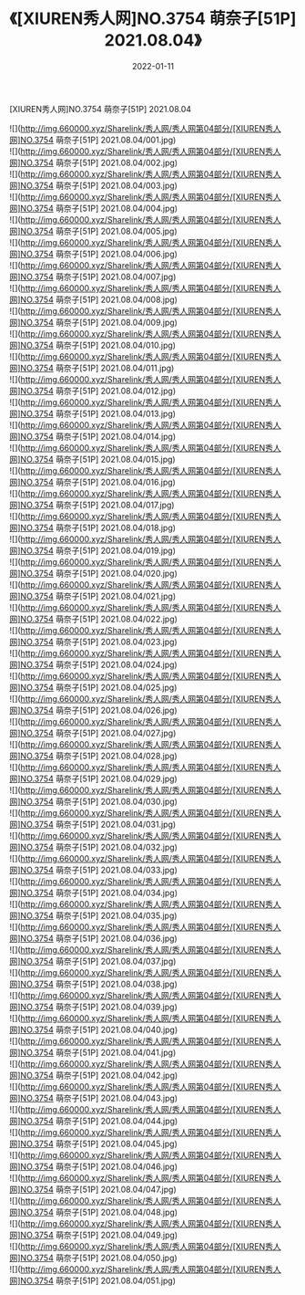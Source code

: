 ﻿---
layout: post
title:  《[XIUREN秀人网]NO.3754 萌奈子[51P] 2021.08.04》
date:   2022-01-11
img: http://img.660000.xyz/Sharelink/秀人网/秀人网第04部分/[XIUREN秀人网]NO.3754 萌奈子[51P] 2021.08.04/000.jpg
categories: [美女, 清纯, 唯美]
---

[XIUREN秀人网]NO.3754 萌奈子[51P] 2021.08.04

 ![](http://img.660000.xyz/Sharelink/秀人网/秀人网第04部分/[XIUREN秀人网]NO.3754 萌奈子[51P] 2021.08.04/001.jpg) <br>![](http://img.660000.xyz/Sharelink/秀人网/秀人网第04部分/[XIUREN秀人网]NO.3754 萌奈子[51P] 2021.08.04/002.jpg) <br>![](http://img.660000.xyz/Sharelink/秀人网/秀人网第04部分/[XIUREN秀人网]NO.3754 萌奈子[51P] 2021.08.04/003.jpg) <br>![](http://img.660000.xyz/Sharelink/秀人网/秀人网第04部分/[XIUREN秀人网]NO.3754 萌奈子[51P] 2021.08.04/004.jpg) <br>![](http://img.660000.xyz/Sharelink/秀人网/秀人网第04部分/[XIUREN秀人网]NO.3754 萌奈子[51P] 2021.08.04/005.jpg) <br>![](http://img.660000.xyz/Sharelink/秀人网/秀人网第04部分/[XIUREN秀人网]NO.3754 萌奈子[51P] 2021.08.04/006.jpg) <br>![](http://img.660000.xyz/Sharelink/秀人网/秀人网第04部分/[XIUREN秀人网]NO.3754 萌奈子[51P] 2021.08.04/007.jpg) <br>![](http://img.660000.xyz/Sharelink/秀人网/秀人网第04部分/[XIUREN秀人网]NO.3754 萌奈子[51P] 2021.08.04/008.jpg) <br>![](http://img.660000.xyz/Sharelink/秀人网/秀人网第04部分/[XIUREN秀人网]NO.3754 萌奈子[51P] 2021.08.04/009.jpg) <br>![](http://img.660000.xyz/Sharelink/秀人网/秀人网第04部分/[XIUREN秀人网]NO.3754 萌奈子[51P] 2021.08.04/010.jpg) <br>![](http://img.660000.xyz/Sharelink/秀人网/秀人网第04部分/[XIUREN秀人网]NO.3754 萌奈子[51P] 2021.08.04/011.jpg) <br>![](http://img.660000.xyz/Sharelink/秀人网/秀人网第04部分/[XIUREN秀人网]NO.3754 萌奈子[51P] 2021.08.04/012.jpg) <br>![](http://img.660000.xyz/Sharelink/秀人网/秀人网第04部分/[XIUREN秀人网]NO.3754 萌奈子[51P] 2021.08.04/013.jpg) <br>![](http://img.660000.xyz/Sharelink/秀人网/秀人网第04部分/[XIUREN秀人网]NO.3754 萌奈子[51P] 2021.08.04/014.jpg) <br>![](http://img.660000.xyz/Sharelink/秀人网/秀人网第04部分/[XIUREN秀人网]NO.3754 萌奈子[51P] 2021.08.04/015.jpg) <br>![](http://img.660000.xyz/Sharelink/秀人网/秀人网第04部分/[XIUREN秀人网]NO.3754 萌奈子[51P] 2021.08.04/016.jpg) <br>![](http://img.660000.xyz/Sharelink/秀人网/秀人网第04部分/[XIUREN秀人网]NO.3754 萌奈子[51P] 2021.08.04/017.jpg) <br>![](http://img.660000.xyz/Sharelink/秀人网/秀人网第04部分/[XIUREN秀人网]NO.3754 萌奈子[51P] 2021.08.04/018.jpg) <br>![](http://img.660000.xyz/Sharelink/秀人网/秀人网第04部分/[XIUREN秀人网]NO.3754 萌奈子[51P] 2021.08.04/019.jpg) <br>![](http://img.660000.xyz/Sharelink/秀人网/秀人网第04部分/[XIUREN秀人网]NO.3754 萌奈子[51P] 2021.08.04/020.jpg) <br>![](http://img.660000.xyz/Sharelink/秀人网/秀人网第04部分/[XIUREN秀人网]NO.3754 萌奈子[51P] 2021.08.04/021.jpg) <br>![](http://img.660000.xyz/Sharelink/秀人网/秀人网第04部分/[XIUREN秀人网]NO.3754 萌奈子[51P] 2021.08.04/022.jpg) <br>![](http://img.660000.xyz/Sharelink/秀人网/秀人网第04部分/[XIUREN秀人网]NO.3754 萌奈子[51P] 2021.08.04/023.jpg) <br>![](http://img.660000.xyz/Sharelink/秀人网/秀人网第04部分/[XIUREN秀人网]NO.3754 萌奈子[51P] 2021.08.04/024.jpg) <br>![](http://img.660000.xyz/Sharelink/秀人网/秀人网第04部分/[XIUREN秀人网]NO.3754 萌奈子[51P] 2021.08.04/025.jpg) <br>![](http://img.660000.xyz/Sharelink/秀人网/秀人网第04部分/[XIUREN秀人网]NO.3754 萌奈子[51P] 2021.08.04/026.jpg) <br>![](http://img.660000.xyz/Sharelink/秀人网/秀人网第04部分/[XIUREN秀人网]NO.3754 萌奈子[51P] 2021.08.04/027.jpg) <br>![](http://img.660000.xyz/Sharelink/秀人网/秀人网第04部分/[XIUREN秀人网]NO.3754 萌奈子[51P] 2021.08.04/028.jpg) <br>![](http://img.660000.xyz/Sharelink/秀人网/秀人网第04部分/[XIUREN秀人网]NO.3754 萌奈子[51P] 2021.08.04/029.jpg) <br>![](http://img.660000.xyz/Sharelink/秀人网/秀人网第04部分/[XIUREN秀人网]NO.3754 萌奈子[51P] 2021.08.04/030.jpg) <br>![](http://img.660000.xyz/Sharelink/秀人网/秀人网第04部分/[XIUREN秀人网]NO.3754 萌奈子[51P] 2021.08.04/031.jpg) <br>![](http://img.660000.xyz/Sharelink/秀人网/秀人网第04部分/[XIUREN秀人网]NO.3754 萌奈子[51P] 2021.08.04/032.jpg) <br>![](http://img.660000.xyz/Sharelink/秀人网/秀人网第04部分/[XIUREN秀人网]NO.3754 萌奈子[51P] 2021.08.04/033.jpg) <br>![](http://img.660000.xyz/Sharelink/秀人网/秀人网第04部分/[XIUREN秀人网]NO.3754 萌奈子[51P] 2021.08.04/034.jpg) <br>![](http://img.660000.xyz/Sharelink/秀人网/秀人网第04部分/[XIUREN秀人网]NO.3754 萌奈子[51P] 2021.08.04/035.jpg) <br>![](http://img.660000.xyz/Sharelink/秀人网/秀人网第04部分/[XIUREN秀人网]NO.3754 萌奈子[51P] 2021.08.04/036.jpg) <br>![](http://img.660000.xyz/Sharelink/秀人网/秀人网第04部分/[XIUREN秀人网]NO.3754 萌奈子[51P] 2021.08.04/037.jpg) <br>![](http://img.660000.xyz/Sharelink/秀人网/秀人网第04部分/[XIUREN秀人网]NO.3754 萌奈子[51P] 2021.08.04/038.jpg) <br>![](http://img.660000.xyz/Sharelink/秀人网/秀人网第04部分/[XIUREN秀人网]NO.3754 萌奈子[51P] 2021.08.04/039.jpg) <br>![](http://img.660000.xyz/Sharelink/秀人网/秀人网第04部分/[XIUREN秀人网]NO.3754 萌奈子[51P] 2021.08.04/040.jpg) <br>![](http://img.660000.xyz/Sharelink/秀人网/秀人网第04部分/[XIUREN秀人网]NO.3754 萌奈子[51P] 2021.08.04/041.jpg) <br>![](http://img.660000.xyz/Sharelink/秀人网/秀人网第04部分/[XIUREN秀人网]NO.3754 萌奈子[51P] 2021.08.04/042.jpg) <br>![](http://img.660000.xyz/Sharelink/秀人网/秀人网第04部分/[XIUREN秀人网]NO.3754 萌奈子[51P] 2021.08.04/043.jpg) <br>![](http://img.660000.xyz/Sharelink/秀人网/秀人网第04部分/[XIUREN秀人网]NO.3754 萌奈子[51P] 2021.08.04/044.jpg) <br>![](http://img.660000.xyz/Sharelink/秀人网/秀人网第04部分/[XIUREN秀人网]NO.3754 萌奈子[51P] 2021.08.04/045.jpg) <br>![](http://img.660000.xyz/Sharelink/秀人网/秀人网第04部分/[XIUREN秀人网]NO.3754 萌奈子[51P] 2021.08.04/046.jpg) <br>![](http://img.660000.xyz/Sharelink/秀人网/秀人网第04部分/[XIUREN秀人网]NO.3754 萌奈子[51P] 2021.08.04/047.jpg) <br>![](http://img.660000.xyz/Sharelink/秀人网/秀人网第04部分/[XIUREN秀人网]NO.3754 萌奈子[51P] 2021.08.04/048.jpg) <br>![](http://img.660000.xyz/Sharelink/秀人网/秀人网第04部分/[XIUREN秀人网]NO.3754 萌奈子[51P] 2021.08.04/049.jpg) <br>![](http://img.660000.xyz/Sharelink/秀人网/秀人网第04部分/[XIUREN秀人网]NO.3754 萌奈子[51P] 2021.08.04/050.jpg) <br>![](http://img.660000.xyz/Sharelink/秀人网/秀人网第04部分/[XIUREN秀人网]NO.3754 萌奈子[51P] 2021.08.04/051.jpg) <br>